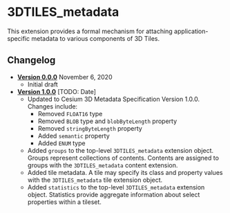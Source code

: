 # 3DTILES_metadata

This extension provides a formal mechanism for attaching application-specific metadata to various components of 3D Tiles.

## Changelog

* [**Version 0.0.0**](0.0.0/README.md) November 6, 2020
    * Initial draft
* [**Version 1.0.0**](1.0.0/README.md) [TODO: Date]
    * Updated to Cesium 3D Metadata Specification Version 1.0.0. Changes include:
      * Removed `FLOAT16` type
      * Removed `BLOB` type and `blobByteLength` property
      * Removed `stringByteLength` property
      * Added `semantic` property
      * Added `ENUM` type
    * Added `groups` to the top-level `3DTILES_metadata` extension object. Groups represent collections of contents. Contents are assigned to groups with the `3DTILES_metadata` content extension.
    * Added tile metadata. A tile may specify its class and property values with the `3DTILES_metadata` tile extension object.
    * Added `statistics` to the top-level `3DTILES_metadata` extension object. Statistics provide aggregate information about select properties within a tileset.